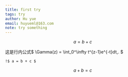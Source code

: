```yaml
---
title: first try
tags: try
author: Hu yue
email: huyueml@163.com
note: try something
---
```







$$
a = b +c
$$

这是行内公式$ \Gamma(z) = \int_0^\infty t^{z-1}e^{-t}dt\,. $

`!$ a = b + c $`


$$ a + b  = c $$